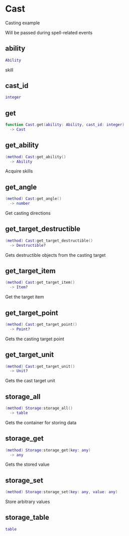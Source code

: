 # Cast

Casting example

Will be passed during spell-related events

## ability

```lua
Ability
```

skill
## cast_id

```lua
integer
```

## get

```lua
function Cast.get(ability: Ability, cast_id: integer)
  -> Cast
```

## get_ability

```lua
(method) Cast:get_ability()
  -> Ability
```

 Acquire skills
## get_angle

```lua
(method) Cast:get_angle()
  -> number
```

 Get casting directions
## get_target_destructible

```lua
(method) Cast:get_target_destructible()
  -> Destructible?
```

 Gets destructible objects from the casting target
## get_target_item

```lua
(method) Cast:get_target_item()
  -> Item?
```

 Get the target item
## get_target_point

```lua
(method) Cast:get_target_point()
  -> Point?
```

 Gets the casting target point
## get_target_unit

```lua
(method) Cast:get_target_unit()
  -> Unit?
```

 Gets the cast target unit
## storage_all

```lua
(method) Storage:storage_all()
  -> table
```

 Gets the container for storing data
## storage_get

```lua
(method) Storage:storage_get(key: any)
  -> any
```

 Gets the stored value
## storage_set

```lua
(method) Storage:storage_set(key: any, value: any)
```

 Store arbitrary values
## storage_table

```lua
table
```


